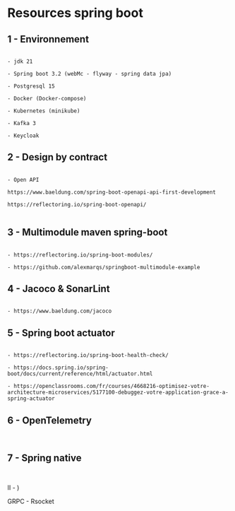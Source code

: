 
# Resources spring boot



## 1 - Environnement

```

- jdk 21

- Spring boot 3.2 (webMc - flyway - spring data jpa)

- Postgresql 15

- Docker (Docker-compose)

- Kubernetes (minikube)

- Kafka 3

- Keycloak 

```


## 2 - Design by contract

```

- Open API

https://www.baeldung.com/spring-boot-openapi-api-first-development

https://reflectoring.io/spring-boot-openapi/


```


## 3 - Multimodule maven spring-boot


```

- https://reflectoring.io/spring-boot-modules/

- https://github.com/alexmarqs/springboot-multimodule-example

```


## 4 - Jacoco & SonarLint

```

- https://www.baeldung.com/jacoco

```




## 5 - Spring boot actuator

```

- https://reflectoring.io/spring-boot-health-check/

- https://docs.spring.io/spring-boot/docs/current/reference/html/actuator.html

- https://openclassrooms.com/fr/courses/4668216-optimisez-votre-architecture-microservices/5177100-debuggez-votre-application-grace-a-spring-actuator

```


## 6 - OpenTelemetry

```


```




## 7 - Spring native

```


```




II - )




GRPC - Rsocket